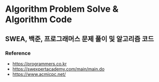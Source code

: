 # Algorithm Problem Solve & Algorithm Code

## SWEA, 백준, 프로그래머스 문제 풀이 및 알고리즘 코드

### Reference
- https://programmers.co.kr
- https://swexpertacademy.com/main/main.do
- https://www.acmicpc.net/
